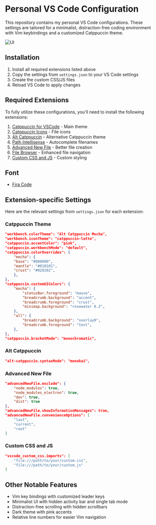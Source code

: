 # Personal VS Code Configuration

This repository contains my personal VS Code configurations. These settings are tailored for a minimalist, distraction-free coding environment with Vim keybindings and a customized Catppuccin theme.

![UI](https://i.ibb.co/HD9FLm8B/Screenshot-2025-04-02-at-4-55-16-AM.png)

## Installation

1. Install all required extensions listed above
2. Copy the settings from `settings.json` to your VS Code settings
3. Create the custom CSS/JS files 
4. Reload VS Code to apply changes

## Required Extensions

To fully utilize these configurations, you'll need to install the following extensions:

1. [Catppuccin for VSCode](https://github.com/catppuccin/vscode) - Main theme
2. [Catppuccin Icons](https://github.com/catppuccin/vscode-icons) - File icons
3. [Alt Catppuccin](https://github.com/Dooez/alt-catppuccin-vscode) - Alternative Catppuccin theme
4. [Path Intellisense](https://github.com/ChristianKohler/PathIntellisense) - Autocomplete filenames
5. [Advanced New File](https://github.com/patbenatar/vscode-advanced-new-file) - Better file creation
6. [File Browser](https://github.com/bodil/vscode-file-browser) - Enhanced file navigation
7. [Custom CSS and JS](https://github.com/be5invis/vscode-custom-css) - Custom styling

## Font
- [Fira Code](https://github.com/tonsky/FiraCode)

## Extension-specific Settings

Here are the relevant settings from `settings.json` for each extension:

### Catppuccin Theme

```json
"workbench.colorTheme": "Alt Catppuccin Mocha",
"workbench.iconTheme": "catppuccin-latte",
"catppuccin.accentColor": "pink",
"catppuccin.workbenchMode": "default",
"catppuccin.colorOverrides": {
    "mocha": {
    "base": "#000000",
    "mantle": "#010101",
    "crust": "#020202",
    },
},
"catppuccin.customUIColors": {
    "mocha": {
        "statusBar.foreground": "mauve",
        "breadcrumb.background": "accent",
        "breadcrumb.foreground": "crust",
        "minimap.background": "rosewater 0.2",
    },
    "all": {
        "breadcrumb.background": "overlay0",
        "breadcrumb.foreground": "text",
    },
},
"catppuccin.bracketMode": "monochromatic",
```

### Alt Catppuccin

```json
"alt-catppuccin.syntaxMode": "monokai",
```

### Advanced New File

```json
"advancedNewFile.exclude": {
    "node_modules": true,
    "node_modules_electron": true,
    "dev": true,
    "dist": true
},
"advancedNewFile.showInformationMessages": true,
"advancedNewFile.convenienceOptions": [
    "last",
    "current",
    "root"
]
```

### Custom CSS and JS

```json
"vscode_custom_css.imports": [
    "file:///path/to/your/custom.css",
    "file:///path/to/your/custom.js"
]
```

## Other Notable Features

- Vim key bindings with customized leader keys
- Minimalist UI with hidden activity bar and single tab mode
- Distraction-free scrolling with hidden scrollbars
- Dark theme with pink accents
- Relative line numbers for easier Vim navigation
